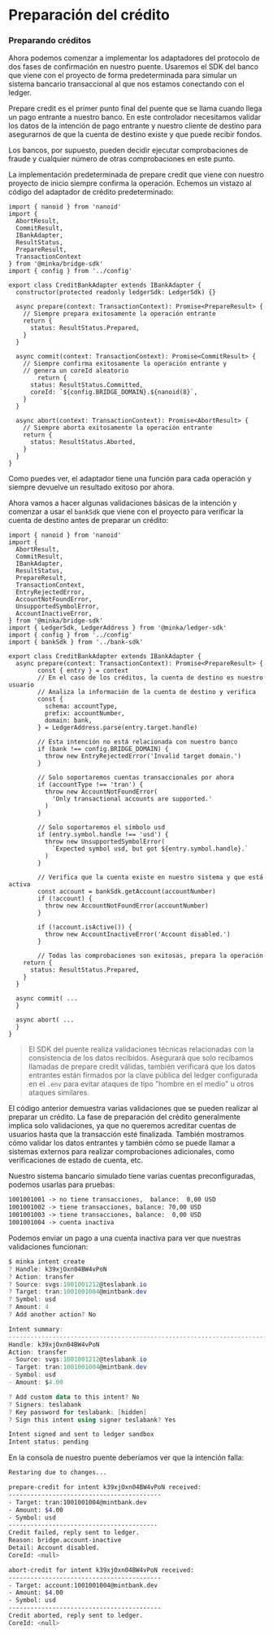 # Preparación del crédito

### Preparando créditos

Ahora podemos comenzar a implementar los adaptadores del protocolo de dos fases de confirmación en nuestro puente. Usaremos el SDK del banco que viene con el proyecto de forma predeterminada para simular un sistema bancario transaccional al que nos estamos conectando con el ledger.

Prepare credit es el primer punto final del puente que se llama cuando llega un pago entrante a nuestro banco. En este controlador necesitamos validar los datos de la intención de pago entrante y nuestro cliente de destino para asegurarnos de que la cuenta de destino existe y que puede recibir fondos.

Los bancos, por supuesto, pueden decidir ejecutar comprobaciones de fraude y cualquier número de otras comprobaciones en este punto.

La implementación predeterminada de prepare credit que viene con nuestro proyecto de inicio siempre confirma la operación. Echemos un vistazo al código del adaptador de crédito predeterminado:

```tsx
import { nanoid } from 'nanoid'
import {
  AbortResult,
  CommitResult,
  IBankAdapter,
  ResultStatus,
  PrepareResult,
  TransactionContext
} from '@minka/bridge-sdk'
import { config } from '../config'

export class CreditBankAdapter extends IBankAdapter {
  constructor(protected readonly ledgerSdk: LedgerSdk) {}

  async prepare(context: TransactionContext): Promise<PrepareResult> {
    // Siempre prepara exitosamente la operación entrante
    return {
      status: ResultStatus.Prepared,
    }
  }

  async commit(context: TransactionContext): Promise<CommitResult> {
    // Siempre confirma exitosamente la operación entrante y
    // genera un coreId aleatorio
		return {
      status: ResultStatus.Committed,
      coreId: `${config.BRIDGE_DOMAIN}.${nanoid(8}`,
    }
  }

  async abort(context: TransactionContext): Promise<AbortResult> {
    // Siempre aborta exitosamente la operación entrante
    return {
      status: ResultStatus.Aborted,
    }
  }
}
```

Como puedes ver, el adaptador tiene una función para cada operación y siempre devuelve un resultado exitoso por ahora.

Ahora vamos a hacer algunas validaciones básicas de la intención y comenzar a usar el `bankSdk` que viene con el proyecto para verificar la cuenta de destino antes de preparar un crédito:

```tsx
import { nanoid } from 'nanoid'
import {
  AbortResult,
  CommitResult,
  IBankAdapter,
  ResultStatus,
  PrepareResult,
  TransactionContext,
  EntryRejectedError,
  AccountNotFoundError,
  UnsupportedSymbolError,
  AccountInactiveError,
} from '@minka/bridge-sdk'
import { LedgerSdk, LedgerAddress } from '@minka/ledger-sdk'
import { config } from '../config'
import { bankSdk } from '../bank-sdk'

export class CreditBankAdapter extends IBankAdapter {
  async prepare(context: TransactionContext): Promise<PrepareResult> {		
		const { entry } = context
		// En el caso de los créditos, la cuenta de destino es nuestro usuario
		// Analiza la información de la cuenta de destino y verifica
		const {
		  schema: accountType,
		  prefix: accountNumber,
		  domain: bank,
		} = LedgerAddress.parse(entry.target.handle)
		
		// Esta intención no está relacionada con nuestro banco
		if (bank !== config.BRIDGE_DOMAIN) {
		  throw new EntryRejectedError('Invalid target domain.')
		}
		
		// Solo soportaremos cuentas transaccionales por ahora
		if (accountType !== 'tran') {
		  throw new AccountNotFoundError(
		    'Only transactional accounts are supported.'
		  )
		}
		
		// Solo soportaremos el símbolo usd
		if (entry.symbol.handle !== 'usd') {
		  throw new UnsupportedSymbolError(
		    `Expected symbol usd, but got ${entry.symbol.handle}.`
		  )
		}
		
		// Verifica que la cuenta existe en nuestro sistema y que está activa
		const account = bankSdk.getAccount(accountNumber)
		if (!account) {
		  throw new AccountNotFoundError(accountNumber)
		}
		
		if (!account.isActive()) {
		  throw new AccountInactiveError('Account disabled.')
		}
	 
		// Todas las comprobaciones son exitosas, prepara la operación
    return {
      status: ResultStatus.Prepared,
    }
  }
  
  async commit( ...
  }
  
  async abort( ...
  }
}
```

> El SDK del puente realiza validaciones técnicas relacionadas con la consistencia de los datos recibidos. Asegurará que solo recibamos llamadas de prepare credit válidas, también verificará que los datos entrantes están firmados por la clave pública del ledger configurada en el `.env` para evitar ataques de tipo "hombre en el medio" u otros ataques similares.

El código anterior demuestra varias validaciones que se pueden realizar al preparar un crédito. La fase de preparación del crédito generalmente implica solo validaciones, ya que no queremos acreditar cuentas de usuarios hasta que la transacción esté finalizada. También mostramos cómo validar los datos entrantes y también cómo se puede llamar a sistemas externos para realizar comprobaciones adicionales, como verificaciones de estado de cuenta, etc.

Nuestro sistema bancario simulado tiene varias cuentas preconfiguradas, podemos usarlas para pruebas:

```markdown
1001001001 -> no tiene transacciones,  balance:  0,00 USD
1001001002 -> tiene transacciones, balance: 70,00 USD
1001001003 -> tiene transacciones, balance:  0,00 USD
1001001004 -> cuenta inactiva
```

Podemos enviar un pago a una cuenta inactiva para ver que nuestras validaciones funcionan:

```powershell
$ minka intent create
? Handle: k39xjOxn04BW4vPoN
? Action: transfer
? Source: svgs:1001001212@teslabank.io
? Target: tran:1001001004@mintbank.dev
? Symbol: usd
? Amount: 4
? Add another action? No

Intent summary:
-----------------------------------------------------------------------
Handle: k39xjOxn04BW4vPoN
Action: transfer
- Source: svgs:1001001212@teslabank.io
- Target: tran:1001001004@mintbank.dev
- Symbol: usd
- Amount: $4.00

? Add custom data to this intent? No
? Signers: teslabank
? Key password for teslabank: [hidden]
? Sign this intent using signer teslabank? Yes

Intent signed and sent to ledger sandbox
Intent status: pending
```

En la consola de nuestro puente deberíamos ver que la intención falla:

```bash
Restaring due to changes...

prepare-credit for intent k39xjOxn04BW4vPoN received:
------------------------------------------
- Target: tran:1001001004@mintbank.dev
- Amount: $4.00
- Symbol: usd
-----------------------------------------
Credit failed, reply sent to ledger.
Reason: bridge.account-inactive
Detail: Account disabled.
CoreId: <null>

abort-credit for intent k39xjOxn04BW4vPoN received:
------------------------------------------
- Target: account:1001001004@mintbank.dev
- Amount: $4.00
- Symbol: usd
------------------------------------------
Credit aborted, reply sent to ledger.
CoreId: <null>

```





